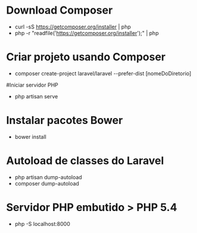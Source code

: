 # Download Composer
- curl -sS https://getcomposer.org/installer | php
- php -r "readfile('https://getcomposer.org/installer');" | php

# Criar projeto usando Composer
- composer create-project laravel/laravel --prefer-dist [nomeDoDiretorio]

#Iniciar servidor PHP
- php artisan serve

# Instalar pacotes Bower
- bower install

# Autoload de classes do Laravel
- php artisan dump-autoload
- composer dump-autoload

# Servidor PHP embutido > PHP 5.4
- php -S localhost:8000
